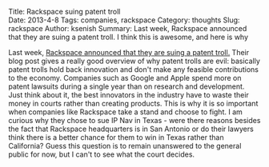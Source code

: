 Title: Rackspace suing patent troll		
Date: 2013-4-8
Tags: companies, rackspace
Category: thoughts
Slug: rackspace
Author: ksenish
Summary: Last week, Rackspace announced that they are suing a patent troll. I think this is awesome, and here is why

Last week, <a href="https://www.rackspace.com/blog/why-rackspace-sued-the-most-notorious-patent-troll-in-america/">Rackspace announced that they are suing a patent troll.</a> Their blog post gives a really good overview of why patent trolls are evil: basically patent trolls hold back innovation and don't make any feasible contributions to the economy. Companies such as Google and Apple spend more on patent lawsuits during a single year than on research and development. Just think about it, the best innovators in the industry have to waste their money in courts rather than creating products. This is why it is so important when companies like Rackspace take a stand and choose to fight. I am curious why they chose to sue IP Nav in Texas - were there reasons besides the fact that Rackspace headquarters is in San Antonio or do their lawyers think there is a better chance for them to win in Texas rather than California? Guess this question is to remain unanswered to the general public for now, but I can't to see what the court decides.